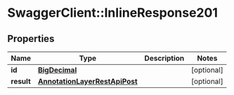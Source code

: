 # SwaggerClient::InlineResponse201

## Properties
Name | Type | Description | Notes
------------ | ------------- | ------------- | -------------
**id** | [**BigDecimal**](BigDecimal.md) |  | [optional] 
**result** | [**AnnotationLayerRestApiPost**](AnnotationLayerRestApiPost.md) |  | [optional] 

